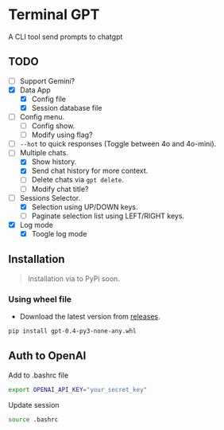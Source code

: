 # Terminal GPT

A CLI tool send prompts to chatgpt

## TODO

- [ ] Support Gemini?
- [x] Data App
  - [x] Config file
  - [x] Session database file
- [ ] Config menu.
  - [ ] Config show.
  - [ ] Modify using flag?
- [ ] `--hot` to quick responses (Toggle between 4o and 4o-mini).
- [ ] Multiple chats.
  - [x] Show history.
  - [x] Send chat history for more context.
  - [ ] Delete chats via `gpt delete`.
  - [ ] Modify chat title?
- [ ] Sessions Selector.
  - [x] Selection using UP/DOWN keys.
  - [ ] Paginate selection list using LEFT/RIGHT keys.
- [x] Log mode
  - [x] Toogle log mode

## Installation

> Installation via to PyPi soon.

### Using wheel file

- Download the latest version from [releases](https://github.com/miguehm/gpt/releases).

```bash
pip install gpt-0.4-py3-none-any.whl
```

## Auth to OpenAI

Add to .bashrc file

```bash
export OPENAI_API_KEY="your_secret_key"
```

Update session

```bash
source .bashrc
```
